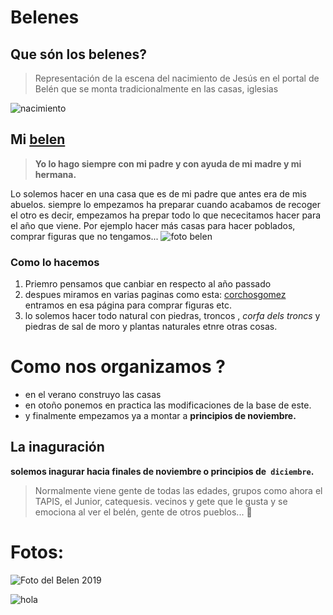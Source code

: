 
# **Belenes**
## Que són los belenes?

>Representación de la escena del nacimiento de Jesús en el portal de Belén que se monta tradicionalmente en las casas, iglesias

![nacimiento](https://scontent-mad1-1.xx.fbcdn.net/v/t1.0-0/p180x540/81459118_1400982243394545_8205317354360406016_o.jpg?_nc_cat=101&_nc_sid=8024bb&_nc_ohc=YBQE5YGwCWIAX_KI5hS&_nc_ht=scontent-mad1-1.xx&tp=6&oh=3be344685f70381d0d031b784f9445f4&oe=5F8B4E4D)

## Mi [belen](http://cronistadegata.blogia.com/2019/122805-temps-de-betlems-el-familiar-del-carrer-signes-de-gata-betlem-anita-canyetes-.-c.php?fbclid=IwAR2eVjlsOh6wopG26221FieXE7LDxs-G_wO49ObtQFNPsbUIjTN5Gkmzvt4)
>**Yo lo hago siempre con mi padre y con ayuda de mi madre y mi hermana.**

Lo solemos hacer en una casa que es de mi padre  que antes era de mis abuelos. siempre lo empezamos ha preparar cuando acabamos de recoger el otro
es decir, empezamos ha prepar todo lo que nececitamos hacer para el año que viene. Por ejemplo hacer más casas para hacer poblados,  comprar figuras que no tengamos...
![foto belen](https://scontent-mad1-1.xx.fbcdn.net/v/t1.0-9/s960x960/81347755_1400980760061360_3994236155540275200_o.jpg?_nc_cat=102&_nc_sid=8024bb&_nc_ohc=Jo2KZqqwdTIAX-E3BoE&_nc_ht=scontent-mad1-1.xx&tp=7&oh=13c3b475977c3e624d8573f9c952aa9f&oe=5F8D9740)
### Como lo hacemos    
  1. Priemro pensamos que canbiar en respecto al año passado
  2. despues miramos en varias paginas como esta: [corchosgomez](https://www.corchosgomez.com/)  
     entramos en esa página para comprar figuras etc. 
  3. lo solemos hacer todo natural con piedras,  troncos , _corfa dels troncs_ y piedras de sal de moro y plantas naturales etnre otras cosas.
  
 # Como nos organizamos ?
*  en el verano  construyo las casas
* en otoño ponemos en practica las modificaciones de la base de este.
* y finalmente empezamos ya a montar a **principios  de noviembre.**

## La inaguración
**solemos inagurar hacia finales de noviembre o principios de` diciembre`.**
> Normalmente viene gente de todas las edades, grupos como ahora el TAPIS, el Junior, catequesis. vecinos y gete que le gusta y
 se emociona al ver el belén, gente de otros pueblos...
:smiling_face_with_three_hearts: 
 
 # Fotos:

![  Foto del Belen 2019](https://scontent-mad1-1.xx.fbcdn.net/v/t1.0-0/p180x540/80419078_1400980843394685_5009858787033481216_o.jpg?_nc_cat=107&_nc_sid=8024bb&_nc_ohc=6NpA69z4iRoAX8TEK3B&_nc_oc=AQnd233Js8TWxP2AR4kSBCE8uzKzqOfKFbuW6N9j3k4_TGwCyAxZdeOPTN_m2FcMIU4&_nc_ht=scontent-mad1-1.xx&tp=6&oh=f4e3d869e23c384664e09a6ab7fc7f29&oe=5F8C0EF3)

![hola](https://scontent-mad1-1.xx.fbcdn.net/v/t1.0-9/s960x960/81531273_1400980916728011_7663899072721321984_o.jpg?_nc_cat=106&_nc_sid=8024bb&_nc_ohc=YZI5FkwDXq8AX98NABx&_nc_ht=scontent-mad1-1.xx&tp=7&oh=bce04919beafc0876d55b3b7e7fbfce5&oe=5F8B9574)
 
